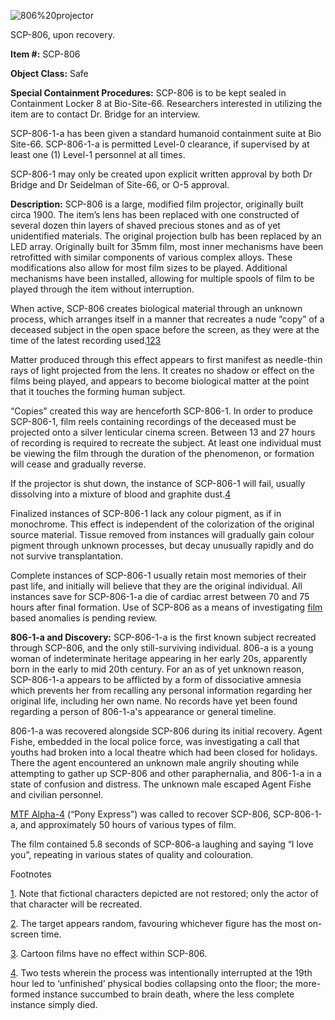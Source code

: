 ![806%20projector](http://scp-wiki.wdfiles.com/local--files/scp-806/806%20projector)

SCP-806, upon recovery.

**Item #:** SCP-806

**Object Class:** Safe

**Special Containment Procedures:** SCP-806 is to be kept sealed in Containment Locker 8 at Bio-Site-66. Researchers interested in utilizing the item are to contact Dr. Bridge for an interview.

SCP-806-1-a has been given a standard humanoid containment suite at Bio Site-66. SCP-806-1-a is permitted Level-0 clearance, if supervised by at least one (1) Level-1 personnel at all times.

SCP-806-1 may only be created upon explicit written approval by both Dr Bridge and Dr Seidelman of Site-66, or O-5 approval.

**Description:** SCP-806 is a large, modified film projector, originally built circa 1900. The item’s lens has been replaced with one constructed of several dozen thin layers of shaved precious stones and as of yet unidentified materials. The original projection bulb has been replaced by an LED array. Originally built for 35mm film, most inner mechanisms have been retrofitted with similar components of various complex alloys. These modifications also allow for most film sizes to be played. Additional mechanisms have been installed, allowing for multiple spools of film to be played through the item without interruption.

When active, SCP-806 creates biological material through an unknown process, which arranges itself in a manner that recreates a nude “copy” of a deceased subject in the open space before the screen, as they were at the time of the latest recording used.[1](javascript:;)[2](javascript:;)[3](javascript:;)

Matter produced through this effect appears to first manifest as needle-thin rays of light projected from the lens. It creates no shadow or effect on the films being played, and appears to become biological matter at the point that it touches the forming human subject.

“Copies” created this way are henceforth SCP-806-1. In order to produce SCP-806-1, film reels containing recordings of the deceased must be projected onto a silver lenticular cinema screen. Between 13 and 27 hours of recording is required to recreate the subject. At least one individual must be viewing the film through the duration of the phenomenon, or formation will cease and gradually reverse.

If the projector is shut down, the instance of SCP-806-1 will fail, usually dissolving into a mixture of blood and graphite dust.[4](javascript:;)

Finalized instances of SCP-806-1 lack any colour pigment, as if in monochrome. This effect is independent of the colorization of the original source material. Tissue removed from instances will gradually gain colour pigment through unknown processes, but decay unusually rapidly and do not survive transplantation.

Complete instances of SCP-806-1 usually retain most memories of their past life, and initially will believe that they are the original individual. All instances save for SCP-806-1-a die of cardiac arrest between 70 and 75 hours after final formation. Use of SCP-806 as a means of investigating [film](/scp-1229) based anomalies is pending review.

**806-1-a and Discovery:** SCP-806-1-a is the first known subject recreated through SCP-806, and the only still-surviving individual. 806-a is a young woman of indeterminate heritage appearing in her early 20s, apparently born in the early to mid 20th century. For an as of yet unknown reason, SCP-806-1-a appears to be afflicted by a form of dissociative amnesia which prevents her from recalling any personal information regarding her original life, including her own name. No records have yet been found regarding a person of 806-1-a's appearance or general timeline.

806-1-a was recovered alongside SCP-806 during its initial recovery. Agent Fishe, embedded in the local police force, was investigating a call that youths had broken into a local theatre which had been closed for holidays. There the agent encountered an unknown male angrily shouting while attempting to gather up SCP-806 and other paraphernalia, and 806-1-a in a state of confusion and distress. The unknown male escaped Agent Fishe and civilian personnel.

[MTF Alpha-4](/task-forces#alpha-4) (“Pony Express”) was called to recover SCP-806, SCP-806-1-a, and approximately 50 hours of various types of film.

The film contained 5.8 seconds of SCP-806-a laughing and saying “I love you”, repeating in various states of quality and colouration.

Footnotes

[1](javascript:;). Note that fictional characters depicted are not restored; only the actor of that character will be recreated.

[2](javascript:;). The target appears random, favouring whichever figure has the most on-screen time.

[3](javascript:;). Cartoon films have no effect within SCP-806.

[4](javascript:;). Two tests wherein the process was intentionally interrupted at the 19th hour led to ‘unfinished’ physical bodies collapsing onto the floor; the more-formed instance succumbed to brain death, where the less complete instance simply died.